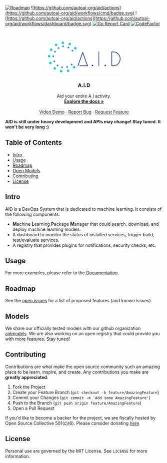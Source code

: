 [![Roadmap](https://img.shields.io/badge/-Roadmap-blue)](https://www.notion.so/autoai/)
![https://github.com/autoai-org/aid/actions](https://github.com/autoai-org/aid/workflows/cmd/badge.svg)
![https://github.com/autoai-org/aid/actions](https://github.com/autoai-org/aid/workflows/dashboard/badge.svg)
[![Go Report Card](https://goreportcard.com/badge/github.com/autoai-org/aid)](https://goreportcard.com/report/github.com/autoai-org/aid)
[![CodeFactor](https://www.codefactor.io/repository/github/autoai-org/aid/badge)](https://www.codefactor.io/repository/github/autoai-org/aid)
<!-- PROJECT LOGO -->
<br />
<p align="center">
  <a href="https://github.com/autoai-org/aid">
    <img src="assets/logo_transparent.png" alt="Logo" width="240">
  </a>

  <h3 align="center">A.I.D</h3>

  <p align="center">
    Aid your entire A.I activity.
    <br />
    <a href="https://aid.autoai.org"><strong>Explore the docs »</strong></a>
    <br />
    <br />
    <a href="https://www.youtube.com/watch?v=0TU28hkx7KE&t=33s">Video Demo</a>
    ·
    <a href="https://github.com/autoai-org/aid/issues">Report Bug</a>
    ·
    <a href="https://github.com/autoai-org/aid/issues">Request Feature</a>
  </p>
</p>

**AID is still under heavy development and APIs may change! Stay tuned. It won't be very long :)**

<!-- TABLE OF CONTENTS -->
## Table of Contents

* [Intro](#intro)
* [Usage](#usage)
* [Roadmap](#roadmap)
* [Open Models](#models)
* [Contributing](#contributing)
* [License](#license)

## Intro

AID is a DevOps System that is dedicated to machine learning. It consists of the following components:

* **M**achine **L**earning **P**ackage **M**anager that could search, download, and deploy machine learning models.
* A dashboard to monitor the status of installed services, trigger build, test/evaluate services.
* A registry that provides plugins for notifications, security checks, etc.

<!-- USAGE EXAMPLES -->
## Usage

For more examples, please refer to the [Documentation](https://aid.autoai.org).

<!-- ROADMAP -->
## Roadmap

See the [open issues](https://github.com/autoai-org/aid/issues) for a list of proposed features (and known issues).

<!-- MODELS -->
## Models

We share our officially tested models with our github organization [aidmodels](https://github.com/aidmodels). We are also working on an open registry that could provide you with more features. Stay tuned!

<!-- CONTRIBUTING -->
## Contributing

Contributions are what make the open source community such an amazing place to be learn, inspire, and create. Any contributions you make are **greatly appreciated**.

1. Fork the Project
2. Create your Feature Branch (`git checkout -b feature/AmazingFeature`)
3. Commit your Changes (`git commit -m 'Add some AmazingFeature'`)
4. Push to the Branch (`git push origin feature/AmazingFeature`)
5. Open a Pull Request

If you'd like to become a backer for the project, we are fiscally hosted by Open Source Collective 501(c)(6). Please consider donating [here](https://opencollective.com/autoai-org)

<!-- LICENSE -->
## License

Personal use are governed by the MIT License. See `LICENSE` for more information.
